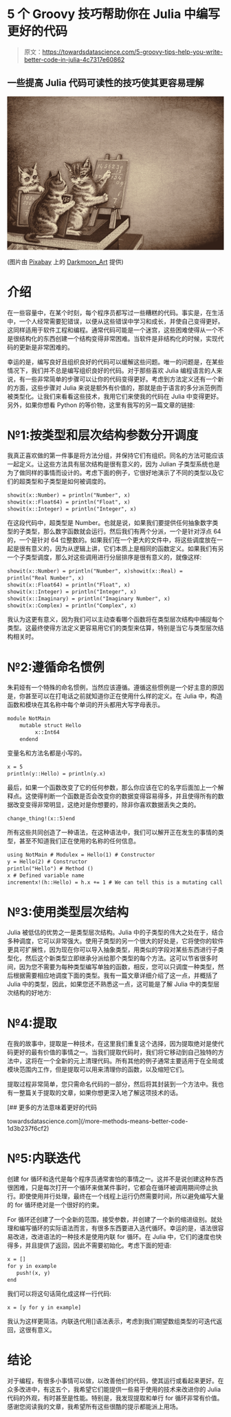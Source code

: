 # 5 个 Groovy 技巧帮助你在 Julia 中编写更好的代码

> 原文：<https://towardsdatascience.com/5-groovy-tips-help-you-write-better-code-in-julia-4c7317e60862>

## 一些提高 Julia 代码可读性的技巧使其更容易理解

![](img/30c4a28da528015ea07d20c0f335d50f.png)

(图片由 [Pixabay](https://pixabay.com/images/id-4178304/) 上的 [Darkmoon_Art](https://pixabay.com/users/darkmoon_art-1664300/) 提供)

# 介绍

在一些容量中，在某个时刻，每个程序员都写过一些糟糕的代码。事实是，在生活中，一个人经常需要犯错误，以便从这些错误中学习和成长，并使自己变得更好。这同样适用于软件工程和编程。通常代码可能是一个迷宫，这些困难使得从一个不是很结构化的东西创建一个结构变得非常困难。当软件是非结构化的时候，实现代码的更新是非常困难的。

幸运的是，编写良好且组织良好的代码可以缓解这些问题。唯一的问题是，在某些情况下，我们并不总是编写组织良好的代码。对于那些喜欢 Julia 编程语言的人来说，有一些非常简单的步骤可以让你的代码变得更好。考虑到方法定义还有一个新的方面，这些步骤对 Julia 来说是额外有价值的，那就是由于语言的多分派范例而被类型化。让我们来看看这些技术，我用它们来使我的代码在 Julia 中变得更好。另外，如果你想看 Python 的等价物，这里有我写的另一篇文章的链接:

[](/how-not-to-make-spaghetti-out-of-python-7f4d96d4000b)  

# №1:按类型和层次结构参数分开调度

我真正喜欢做的第一件事是将方法分组，并保持它们有组织。同名的方法可能应该一起定义。让这些方法具有层次结构是很有意义的，因为 Julian 子类型系统也是为了做同样的事情而设计的。考虑下面的例子，它很好地演示了不同的类型以及它们的超类型和子类型是如何被调度的。

```
showit(x::Number) = println("Number", x)
showit(x::Float64) = println("Float", x)
showit(x::Integer) = println("Integer", x)
```

在这段代码中，超类型是 Number。也就是说，如果我们要提供任何抽象数字类型的子类型，那么数字函数就会运行。然后我们有两个分派，一个是针对浮点 64 的，一个是针对 64 位整数的。如果我们在一个更大的文件中，将这些调度放在一起是很有意义的，因为从逻辑上讲，它们本质上是相同的函数定义。如果我们有另一个子类型调度，那么对这些调用进行分层排序是很有意义的，就像这样:

```
showit(x::Number) = println("Number", x)showit(x::Real) = println("Real Number", x)
showit(x::Float64) = println("Float", x)
showit(x::Integer) = println("Integer", x)
showit(x::Imaginary) = println("Imaginary Number", x)
showit(x::Complex) = println("Complex", x)
```

我认为这更有意义，因为我们可以主动查看哪个函数将在类型层次结构中捕捉每个类型。这最终使得方法定义更容易用它们的类型来估算，特别是当它与类型层次结构相关时。

# №2:遵循命名惯例

朱莉娅有一个特殊的命名惯例，当然应该遵循。遵循这些惯例是一个好主意的原因是，你甚至可以在打电话之前就知道你正在使用什么样的定义。在 Julia 中，构造函数和模块在其名称中每个单词的开头都用大写字母表示。

```
module NotMain
    mutable struct Hello
         x::Int64
    endend
```

变量名和方法名都是小写的。

```
x = 5
println(y::Hello) = println(y.x)
```

最后，如果一个函数改变了它的任何参数，那么你应该在它的名字后面加上一个解释点。这使得判断一个函数是否会改变你的数据变得容易得多，并且使得所有的数据改变变得非常明显，这绝对是你想要的，除非你喜欢数据丢失之类的。

```
change_thing!(x::5)end
```

所有这些共同创造了一种语法，在这种语法中，我们可以解开正在发生的事情的类型，甚至不知道我们正在使用的名称的任何信息。

```
using NotMain # Modulex = Hello(1) # Constructor
y = Hello(2) # Constructor
println("Hello") # Method ()
x # Defined variable name
incrementx!(h::Hello) = h.x += 1 # We can tell this is a mutating call
```

# №3:使用类型层次结构

Julia 被低估的优势之一是类型层次结构。Julia 中的子类型的伟大之处在于，结合多种调度，它可以非常强大。使用子类型的另一个很大的好处是，它将使你的软件更具可扩展性，因为现在你可以导入抽象类型，用类似的字段对某些东西进行子类型化，然后这个新类型立即继承分派给那个类型的每个方法。这可以节省很多时间，因为您不需要为每种类型编写单独的函数，相反，您可以只调度一种类型，然后根据需要相应地调度下面的类型。我有一篇文章详细介绍了这一点，并概括了 Julia 中的类型，因此，如果您还不熟悉这一点，这可能是了解 Julia 中的类型层次结构的好地方:

[](/everything-you-need-to-know-about-types-in-julia-84f64c0f86f3)  

# №4:提取

在我的故事中，提取是一种技术，在这里我们重复这个选择，因为提取绝对是使代码更好的最有价值的事情之一。当我们提取代码时，我们将它移动到自己独特的方法中，这将在一个全新的元上清理代码。所有其他的例子通常主要适用于在全局或模块范围内工作，但是提取可以用来清理你的函数，以及缩短它们。

提取过程非常简单，您只需命名代码的一部分，然后将其封装到一个方法中。我也有一整篇关于提取的文章，如果你想更深入地了解这项技术的话。

[](/more-methods-means-better-code-1d3b237f6cf2) [## 更多的方法意味着更好的代码

towardsdatascience.com](/more-methods-means-better-code-1d3b237f6cf2) 

# №5:内联迭代

创建 for 循环和迭代是每个程序员通常害怕的事情之一。这并不是说创建这种东西很困难，只是每次打开一个循环来做某件事时，它都会在循环被调用期间停止执行。即使使用并行处理，最终在一个线程上运行仍然需要时间，所以避免编写大量的 for 循环绝对是一个很好的约束。

For 循环还创建了一个全新的范围，接受参数，并创建了一个新的缩进级别。就处理和编写循环的实际语法而言，有很多东西要进入迭代循环。幸运的是，语法很容易改进，改进语法的一种技术是使用内联 for 循环。在 Julia 中，它们的速度也快得多，并且提供了返回，因此不需要初始化。考虑下面的短语:

```
x = []
for y in example
   push!(x, y)
end
```

我们可以将这句话简化成这样一行代码:

```
x = [y for y in example]
```

我认为这样更简洁。内联迭代用[]语法表示，考虑到我们期望数组类型的可迭代返回，这很有意义。

# 结论

对于编程，有很多小事情可以做，以改善他们的代码，使其运行或看起来更好。在众多改进中，有这五个，我希望它们能提供一些易于使用的技术来改进你的 Julia 代码的外观，有时甚至是性能。特别是，我发现提取和单行 for 循环非常有价值。感谢您阅读我的文章，我希望所有这些很酷的提示都能派上用场。